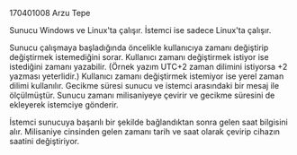 170401008 Arzu Tepe


Sunucu Windows ve Linux'ta çalışır.
İstemci ise sadece Linux'ta çalışır.

Sunucu çalışmaya başladığında öncelikle kullanıcıya zamanı değiştirip değiştirmek istemediğini sorar.
Kullanıcı zamanı değiştirmek istiyor ise istediğini zamanı yazabilir. (Örnek yazım UTC+2 zaman dilimini istiyorsa +2 yazması yeterlidir.)
Kullanıcı zamanı değiştirmek istemiyor ise yerel zaman dilimi kullanılır.
Gecikme süresi sunucu ve istemci arasındaki bir mesaj ile ölçülmüştür.
Sunucu zamanı milisaniyeye çevirir ve gecikme süresini de ekleyerek istemciye gönderir.

İstemci sunucuya başarılı bir şekilde bağlandıktan sonra gelen saat bilgisini alır.
Milisaniye cinsinden gelen zamanı tarih ve saat olarak çevirip cihazın saatini değiştiriyor.
